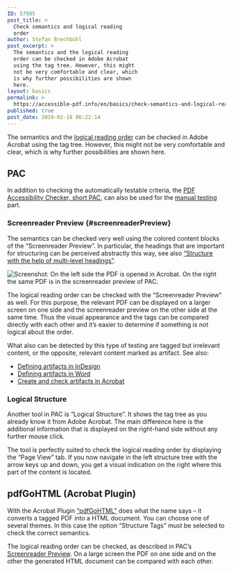 ```yaml
---
ID: 57985
post_title: >
  Check semantics and logical reading
  order
author: Stefan Brechbühl
post_excerpt: >
  The semantics and the logical reading
  order can be checked in Adobe Acrobat
  using the tag tree. However, this might
  not be very comfortable and clear, which
  is why further possibilities are shown
  here.
layout: basics
permalink: >
  https://accessible-pdf.info/en/basics/check-semantics-and-logical-reading-order/
published: true
post_date: 2019-02-18 06:22:14
---
```

The semantics and the [logical reading order](https://accessible-pdf.info/en/glossary/#logical-reading-order) can be checked in Adobe Acrobat using the tag tree. However, this might not be very comfortable and clear, which is why further possibilities are shown here.

## PAC

In addition to checking the automatically testable criteria, the [PDF Accessibility Checker, short PAC,](https://accessible-pdf.info/en/glossary/#pac) can also be used for the [manual testing](https://accessible-pdf.info/en/glossary/#manual-testing) part.

### Screenreader Preview {#screenreaderPreview}

The semantics can be checked very well using the colored content blocks of the “Screenreader Preview”. In particular, the headings that are important for structuring can be perceived abstractly this way, see also [“Structure with the help of multi-level headings”](https://accessible-pdf.info/en/basics/structure-with-the-help-of-multi-level-headings/).

![Screenshot: On the left side the PDF is opened in Acrobat. On the right the same PDF is in the screenreader preview of PAC.](https://accessible-pdf.info/content/uploads/acrobat_and_pac-screenreader-preview.png)

The logical reading order can be checked with the “Screenreader Preview” as well. For this purpose, the relevant PDF can be displayed on a larger screen on one side and the screenreader preview on the other side at the same time. Thus the visual appearance and the tags can be compared directly with each other and it’s easier to determine if something is not logical about the order.

What also can be detected by this type of testing are tagged but irrelevant content, or the opposite, relevant content marked as artifact. See also: 

- [Defining artifacts in InDesign](https://accessible-pdf.info/en/basics/defining-artifacts-in-indesign/)
- [Defining artifacts in Word](https://accessible-pdf.info/en/basics/defining-artifacts-in-word/)
- [Create and check artifacts in Acrobat](https://accessible-pdf.info/en/basics/create-and-check-artifacts-in-acrobat)

###  Logical Structure

Another tool in PAC is “Logical Structure”. It shows the tag tree as you already know it from Adobe Acrobat. The main difference here is the additional information that is displayed on the right-hand side without any further mouse click.

The tool is perfectly suited to check the logical reading order by displaying the “Page View” tab. If you now navigate in the left structure tree with the arrow keys up and down, you get a visual indication on the right where this part of the content is located.

## pdfGoHTML (Acrobat Plugin)

With the Acrobat Plugin [“pdfGoHTML”](https://www.callassoftware.com/en/products/pdfgohtml) does what the name says – it converts a tagged PDF into a HTML document. You can choose one of several themes. In this case the option “Structure Tags” must be selected to check the correct semantics.

The logical reading order can be checked, as described in PAC’s [Screenreader Preview](#screenreaderPreview). On a large screen the PDF on one side and on the other the generated HTML document can be compared with each other.